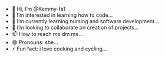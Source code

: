 - 👋 Hi, I’m @Kemmy-fa1
- 👀 I’m interested in learning how to code...
- 🌱 I’m currently learning nursing and software development...
- 💞️ I’m looking to collaborate on creation of projects...
- 📫 How to reach me dm me...
- 😄 Pronouns: she...
- ⚡ Fun fact: i love cooking and cycling...

<!---
Kemmy-fa1/Kemmy-fa1 is a ✨ special ✨ repository because its `README.md` (this file) appears on your GitHub profile.
You can click the Preview link to take a look at your changes.
--->
